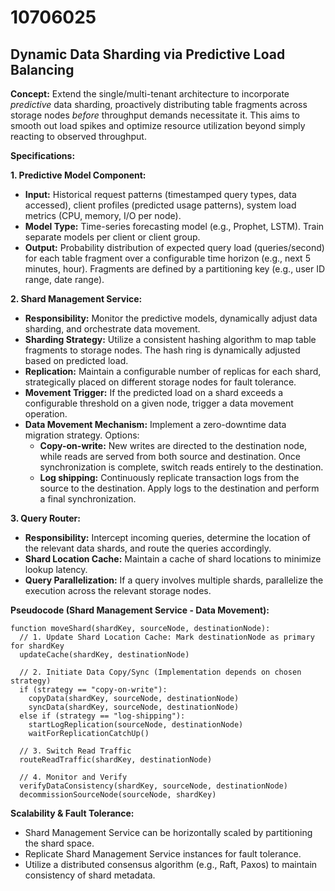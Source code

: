 # 10706025

## Dynamic Data Sharding via Predictive Load Balancing

**Concept:** Extend the single/multi-tenant architecture to incorporate *predictive* data sharding, proactively distributing table fragments across storage nodes *before* throughput demands necessitate it. This aims to smooth out load spikes and optimize resource utilization beyond simply reacting to observed throughput.

**Specifications:**

**1. Predictive Model Component:**

*   **Input:** Historical request patterns (timestamped query types, data accessed), client profiles (predicted usage patterns), system load metrics (CPU, memory, I/O per node).
*   **Model Type:** Time-series forecasting model (e.g., Prophet, LSTM). Train separate models per client or client group.
*   **Output:** Probability distribution of expected query load (queries/second) for each table fragment over a configurable time horizon (e.g., next 5 minutes, hour).  Fragments are defined by a partitioning key (e.g., user ID range, date range).

**2. Shard Management Service:**

*   **Responsibility:**  Monitor the predictive models, dynamically adjust data sharding, and orchestrate data movement.
*   **Sharding Strategy:**  Utilize a consistent hashing algorithm to map table fragments to storage nodes.  The hash ring is dynamically adjusted based on predicted load.
*   **Replication:** Maintain a configurable number of replicas for each shard, strategically placed on different storage nodes for fault tolerance.
*   **Movement Trigger:**  If the predicted load on a shard exceeds a configurable threshold on a given node, trigger a data movement operation.
*   **Data Movement Mechanism:** Implement a zero-downtime data migration strategy. Options:
    *   **Copy-on-write:**  New writes are directed to the destination node, while reads are served from both source and destination.  Once synchronization is complete, switch reads entirely to the destination.
    *   **Log shipping:** Continuously replicate transaction logs from the source to the destination.  Apply logs to the destination and perform a final synchronization.

**3. Query Router:**

*   **Responsibility:**  Intercept incoming queries, determine the location of the relevant data shards, and route the queries accordingly.
*   **Shard Location Cache:** Maintain a cache of shard locations to minimize lookup latency.
*   **Query Parallelization:**  If a query involves multiple shards, parallelize the execution across the relevant storage nodes.

**Pseudocode (Shard Management Service - Data Movement):**

```
function moveShard(shardKey, sourceNode, destinationNode):
  // 1. Update Shard Location Cache: Mark destinationNode as primary for shardKey
  updateCache(shardKey, destinationNode)

  // 2. Initiate Data Copy/Sync (Implementation depends on chosen strategy)
  if (strategy == "copy-on-write"):
    copyData(shardKey, sourceNode, destinationNode)
    syncData(shardKey, sourceNode, destinationNode)
  else if (strategy == "log-shipping"):
    startLogReplication(sourceNode, destinationNode)
    waitForReplicationCatchUp()

  // 3. Switch Read Traffic
  routeReadTraffic(shardKey, destinationNode)

  // 4. Monitor and Verify
  verifyDataConsistency(shardKey, sourceNode, destinationNode)
  decommissionSourceNode(sourceNode, shardKey)
```

**Scalability & Fault Tolerance:**

*   Shard Management Service can be horizontally scaled by partitioning the shard space.
*   Replicate Shard Management Service instances for fault tolerance.
*   Utilize a distributed consensus algorithm (e.g., Raft, Paxos) to maintain consistency of shard metadata.